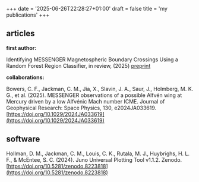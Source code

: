 +++
date = '2025-06-26T22:28:27+01:00'
draft = false
title = 'my publications'
+++

## articles
**first author:**


Identifying MESSENGER Magnetospheric Boundary Crossings Using a Random Forest
Region Classifier, in review, (2025)
[preprint](https://essopenarchive.org/users/867402/articles/1320325-identifying-messenger-magnetospheric-boundary-crossings-using-a-random-forest-region-classifier)

**collaborations:**

Bowers, C. F., Jackman, C. M., Jia, X., Slavin, J. A., Saur, J., Holmberg, M.
K. G., et al. (2025). MESSENGER observations of a possible Alfvén wing at
Mercury driven by a low Alfvénic Mach number ICME. Journal of Geophysical
Research: Space Physics, 130, e2024JA033619.
[https://doi.org/10.1029/2024JA033619](https://doi.org/10.1029/2024JA033619)

## software
Hollman, D. M., Jackman, C. M., Louis, C. K., Rutala, M. J.,
Huybrighs, H. L. F., & McEntee, S. C. (2024). Juno Universal
Plotting Tool v1.1.2. Zenodo.
[https://doi.org/10.5281/zenodo.8223818](https://doi.org/10.5281/zenodo.8223818)

